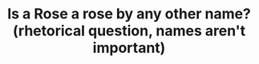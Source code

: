 ---
pid: CH783
title: Is a Rose a rose by any other name? (rhetorical question, names aren't important)
location_transcription: Market/Arch St. between 15th & 9th
zipcode: '19107'
outside_phl: 
neighborhood: Washington Square West,Avenue of The Arts,Midtown Village,Chinatown
age: '27'
age_range: 20-29
instagram: 
image_file_name: CH_783.jpg
proposal_transcription: |-
  A monument to All ethnic groups involved in the building of Philly similar to the style of Freedom Sculpture (Zenos Frudakis) and the pillars found in City Hall's North Arch.
  Each ethnic group has been important to the building of different areas/public works in Philly.
topic: History,Inclusivity,Philadelphia,Race Ethnicity
topic_summary: 0, 0, 0, 0
type: Sculpture Statue
keywords_other: public works, ethnic groups
credit: Louis Taylor
image_labels: 
twitter: 
facebook: 
permalink: "/monuments/ch783/"
layout: item-page
---